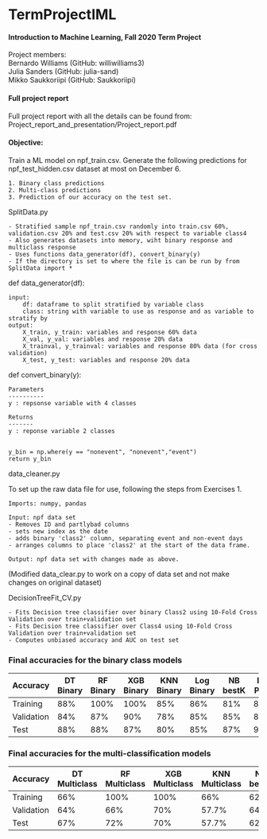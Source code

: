 # TermProjectIML

#### Introduction to Machine Learning, Fall 2020 Term Project <br/>
Project members: <br/>
Bernardo Williams (GitHub: williwilliams3) <br/>
Julia Sanders (GitHub: julia-sand) <br/>
Mikko Saukkoriipi (GitHub: Saukkoriipi) <br/>

#### Full project report <br/>
Full project report with all the details can be found from: <br/>
Project_report_and_presentation/Project_report.pdf
 
#### Objective: 
 Train a ML model on npf_train.csv.
 Generate the following predictions for npf_test_hidden.csv dataset at most on December 6. 
 
  	1. Binary class predictions
	2. Multi-class predictions
	3. Prediction of our accuracy on the test set.


SplitData.py

	- Stratified sample npf_train.csv randomly into train.csv 60%, validation.csv 20% and test.csv 20% with respect to variable class4
	- Also generates datasets into memory, wiht binary response and multiclass response 
	- Uses functions data_generator(df), convert_binary(y)
	- If the directory is set to where the file is can be run by from SplitData import * 

	
def data_generator(df):
   
    input:
        df: dataframe to split stratified by variable class
        class: string with variable to use as response and as variable to stratify by
    output:
        X_train, y_train: variables and response 60% data 
        X_val, y_val: variables and response 20% data 
        X_trainval, y_trainval: variables and response 80% data (for cross validation)
        X_test, y_test: variables and response 20% data 
    

def convert_binary(y):
    
    Parameters
    ----------
    y : repsonse variable with 4 classes

    Returns
    -------
    y : reponse variable 2 classes

    
    y_bin = np.where(y == "nonevent", "nonevent","event")
    return y_bin


data_cleaner.py 

To set up the raw data file for use, following the steps from Exercises 1. 

	Imports: numpy, pandas 

	Input: npf data set 
	- Removes ID and partlybad columns
	- sets new index as the date
	- adds binary 'class2' column, separating event and non-event days
	- arranges columns to place 'class2' at the start of the data frame. 

	Output: npf data set with changes made as above. 

(Modified data_clear.py to work on a copy of data set and not make changes on original dataset)

DecisionTreeFit_CV.py
	
	- Fits Decision tree classifier over binary Class2 using 10-Fold Cross Validation over train+validation set 
	- Fits Decision tree classifier over Class4 using 10-Fold Cross Validation over train+validation set 
	- Computes unbiased accuracy and AUC on test set
	
	
### Final accuracies for the binary class models	
	
| Accuracy   | DT Binary  | RF Binary   | XGB Binary  | KNN Binary | Log Binary  | NB bestK    | NB PCA  | SVM         | Ensamble    | 
|------------|------------|-------------|-------------|------------|-------------|-------------|---------|-------------|-------------|
| Training   |        88% |        100% |        100% |       85%  |        86%  |        81%  |     84% |        98%  |        96%  | 
| Validation |        84% |        87%  |        90%  |       78%  |        85%  |        85%  |     87% |        90%  |        96%  | 
| Test       |        88% |        88%  |        87%  |       80%  |        85%  |        87%  |     93% |        83%  |        92%  | 

### Final accuracies for the multi-classification models

| Accuracy   | DT Multiclass | RF Multiclass | XGB Multiclass | KNN Multiclass | NB bestK    | NB PCA      | SVM         | Ensamble    | 
|------------|---------------|---------------|----------------|----------------|-------------|-------------|-------------|-------------|
| Training   |        66%    |        100%   |        100%    |        66%     |        62%  |        69%  |        83%  |        94%  | 
| Validation |        64%    |        66%    |        70%     |        57.7%   |        64%  |        62%  |        69%  |        98%  |
| Test       |        67%    |        72%    |        70%     |        57.7%   |        62%  |        65%  |        68%  |        70%  |
